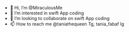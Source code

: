 - 👋 Hi, I’m @MiraculousMe
- 👀 I’m interested in swift App coding
- 💞️ I’m looking to collaborate on swift App coding
- 📫 How to reach me @taniathequeen Tg, tania_fabaf Ig 


<!---
MiraculousMe/MiraculousMe is a ✨ special ✨ repository because its `README.md` (this file) appears on your GitHub profile.
You can click the Preview link to take a look at your changes.
--->
